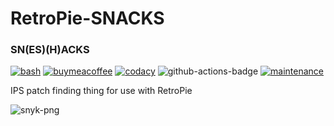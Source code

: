 # RetroPie-SNACKS
### SN(ES)(H)ACKS

[![bash][bash-badge]][bash] 
[![buymeacoffee][buymeacoffee-badge]][buymeacoffee] 
[![codacy][codacy-badge]][codacy] 
![github-actions-badge]
[![maintenance][maintenance-badge]][maintenance]

IPS patch finding thing for use with RetroPie

![snyk-png][] 

[bash]:https://www.gnu.org/software/bash/
[bash-badge]:https://img.shields.io/badge/Made%20with-Bash-1f425f.svg
[codacy]:https://www.codacy.com/manual/kashaiahyah85/RetroPie-snes-hacks?utm_source=github.com&amp;utm_medium=referral&amp;utm_content=kashaiahyah85/RetroPie-snes-hacks&amp;utm_campaign=Badge_Grade
[codacy-badge]:https://api.codacy.com/project/badge/Grade/1422d6f8a4144852aed4c09bb8f96872
[snyk-png]:https://wakatime.com/share/@kashaiahyah85/6c25f5fd-a783-4ec9-8be3-0c43631ebbfc.svg
[github-actions-badge]:https://github.com/kashaiahyah85/RetroPie-SNACKS/workflows/SNACKS/badge.svg
[buymeacoffee]: https://www.buymeacoffee.com/kashaiahyah85
[buymeacoffee-badge]: https://camo.githubusercontent.com/cd005dca0ef55d7725912ec03a936d3a7c8de5b5/68747470733a2f2f696d672e736869656c64732e696f2f62616467652f6275792532306d6525323061253230636f666665652d646f6e6174652d79656c6c6f772e737667
[maintenance]:https://GitHub.com/kashaiahyah85/RetroPie-SNACKS/graphs/commit-activity
[maintenance-badge]:https://img.shields.io/badge/Maintained%3F-yes-green.svg
